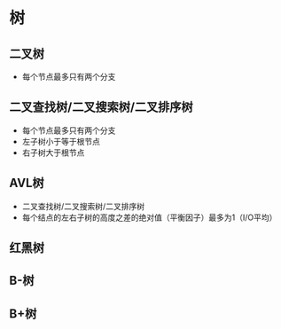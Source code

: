 # 树

## 二叉树
+ 每个节点最多只有两个分支

## 二叉查找树/二叉搜索树/二叉排序树
+ 每个节点最多只有两个分支
+ 左子树小于等于根节点
+ 右子树大于根节点

## AVL树
+ 二叉查找树/二叉搜索树/二叉排序树
+ 每个结点的左右子树的高度之差的绝对值（平衡因子）最多为1（I/O平均）

## 红黑树

## B-树

## B+树